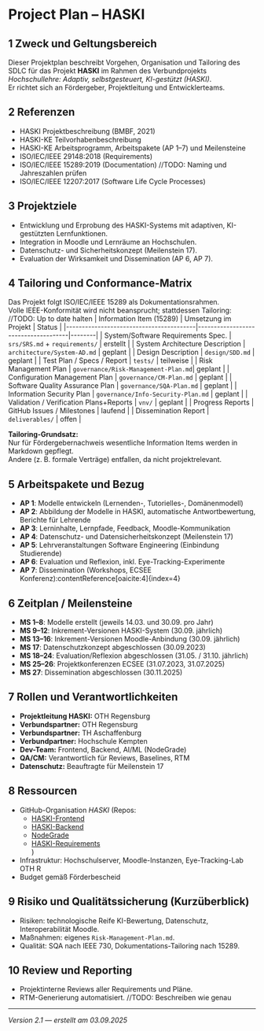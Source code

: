 # Project Plan – HASKI

## 1 Zweck und Geltungsbereich
Dieser Projektplan beschreibt Vorgehen, Organisation und Tailoring des SDLC für das Projekt **HASKI** im Rahmen des Verbundprojekts *Hochschullehre: Adaptiv, selbstgesteuert, KI-gestützt (HASKI)*.  
Er richtet sich an Fördergeber, Projektleitung und Entwicklerteams.  

## 2 Referenzen
- HASKI Projektbeschreibung (BMBF, 2021)  
- HASKI-KE Teilvorhabenbeschreibung  
- HASKI-KE Arbeitsprogramm, Arbeitspakete (AP 1–7) und Meilensteine
- ISO/IEC/IEEE 29148:2018 (Requirements)  
- ISO/IEC/IEEE 15289:2019 (Documentation) //TODO: Naming und Jahreszahlen prüfen
- ISO/IEC/IEEE 12207:2017 (Software Life Cycle Processes)  

## 3 Projektziele
- Entwicklung und Erprobung des HASKI-Systems mit adaptiven, KI-gestützten Lernfunktionen.  
- Integration in Moodle und Lernräume an Hochschulen.  
- Datenschutz- und Sicherheitskonzept (Meilenstein 17).  
- Evaluation der Wirksamkeit und Dissemination (AP 6, AP 7).  

## 4 Tailoring und Conformance-Matrix
Das Projekt folgt ISO/IEC/IEEE 15289 als Dokumentationsrahmen.  
Volle IEEE-Konformität wird nicht beansprucht; stattdessen Tailoring:
//TODO: Up to date halten
| Information Item (15289)                | Umsetzung im Projekt                | Status |
|-----------------------------------------|-------------------------------------|--------|
| System/Software Requirements Spec.      | `srs/SRS.md` + `requirements/`      | erstellt |
| System Architecture Description         | `architecture/System-AD.md`         | geplant |
| Design Description                      | `design/SDD.md`                     | geplant |
| Test Plan / Specs / Report              | `tests/`                            | teilweise |
| Risk Management Plan                    | `governance/Risk-Management-Plan.md`| geplant |
| Configuration Management Plan           | `governance/CM-Plan.md`             | geplant |
| Software Quality Assurance Plan         | `governance/SQA-Plan.md`            | geplant |
| Information Security Plan               | `governance/Info-Security-Plan.md`  | geplant |
| Validation / Verification Plans+Reports | `vnv/`                              | geplant |
| Progress Reports                        | GitHub Issues / Milestones          | laufend |
| Dissemination Report                    | `deliverables/`                     | offen |

**Tailoring-Grundsatz:**  
Nur für Fördergebernachweis wesentliche Information Items werden in Markdown gepflegt.  
Andere (z. B. formale Verträge) entfallen, da nicht projektrelevant.

## 5 Arbeitspakete und Bezug
- **AP 1**: Modelle entwickeln (Lernenden-, Tutorielles-, Domänenmodell)  
- **AP 2**: Abbildung der Modelle in HASKI, automatische Antwortbewertung, Berichte für Lehrende  
- **AP 3**: Lerninhalte, Lernpfade, Feedback, Moodle-Kommunikation  
- **AP 4**: Datenschutz- und Datensicherheitskonzept (Meilenstein 17)  
- **AP 5**: Lehrveranstaltungen Software Engineering (Einbindung Studierende)  
- **AP 6**: Evaluation und Reflexion, inkl. Eye-Tracking-Experimente  
- **AP 7**: Dissemination (Workshops, ECSEE Konferenz):contentReference[oaicite:4]{index=4}

## 6 Zeitplan / Meilensteine
- **MS 1–8**: Modelle erstellt (jeweils 14.03. und 30.09. pro Jahr)  
- **MS 9–12**: Inkrement-Versionen HASKI-System (30.09. jährlich)  
- **MS 13–16**: Inkrement-Versionen Moodle-Anbindung (30.09. jährlich)  
- **MS 17**: Datenschutzkonzept abgeschlossen (30.09.2023)  
- **MS 18–24**: Evaluation/Reflexion abgeschlossen (31.05. / 31.10. jährlich)  
- **MS 25–26**: Projektkonferenzen ECSEE (31.07.2023, 31.07.2025)  
- **MS 27**: Dissemination abgeschlossen (30.11.2025)

## 7 Rollen und Verantwortlichkeiten
- **Projektleitung HASKI:** OTH Regensburg
- **Verbundspartner:** OTH Regensburg
- **Verbundspartner:** TH Aschaffenburg 
- **Verbundpartner:** Hochschule Kempten
- **Dev-Team:** Frontend, Backend, AI/ML (NodeGrade)
- **QA/CM:** Verantwortlich für Reviews, Baselines, RTM  
- **Datenschutz:** Beauftragte für Meilenstein 17

## 8 Ressourcen
- GitHub-Organisation *HASKI* (Repos:  
    - [HASKI-Frontend](https://github.com/HASKI-RAK/HASKI-Frontend)  
    - [HASKI-Backend](https://github.com/HASKI-RAK/HASKI-Backend)  
    - [NodeGrade](https://github.com/HASKI-RAK/NodeGrade)  
    - [HASKI-Requirements](https://github.com/HASKI-RAK/haski-requirements)  
)  
- Infrastruktur: Hochschulserver, Moodle-Instanzen, Eye-Tracking-Lab OTH R  
- Budget gemäß Förderbescheid

## 9 Risiko und Qualitätssicherung (Kurzüberblick)
- Risiken: technologische Reife KI-Bewertung, Datenschutz, Interoperabilität Moodle.  
- Maßnahmen: eigenes `Risk-Management-Plan.md`.  
- Qualität: SQA nach IEEE 730, Dokumentations-Tailoring nach 15289.

## 10 Review und Reporting
- Projektinterne Reviews aller Requirements und Pläne.
- RTM-Generierung automatisiert. //TODO: Beschreiben wie genau
---

*Version 2.1 — erstellt am 03.09.2025*
